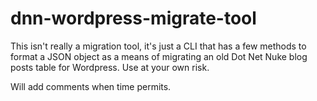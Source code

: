 # dnn-wordpress-migrate-tool

This isn't really a migration tool, it's just a CLI that has a few methods to format a JSON object as a means of migrating an old Dot Net Nuke blog posts table for Wordpress. Use at your own risk.

Will add comments when time permits.
